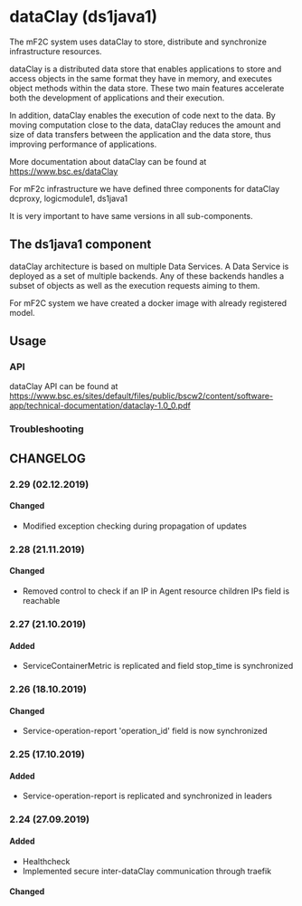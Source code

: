 # dataClay (ds1java1)

The mF2C system uses dataClay to store, distribute and synchronize infrastructure resources.

dataClay is a distributed data store that enables applications to store and access objects in the same format they have in memory, and executes object methods within the data store. These two main features accelerate both the development of applications and their execution. 

In addition, dataClay enables the execution of code next to the data. By moving computation close to the data, dataClay reduces the amount and size of data transfers between the application and the data store, thus improving performance of applications.

More documentation about dataClay can be found at 
<https://www.bsc.es/dataClay>

For mF2c infrastructure we have defined three components for dataClay dcproxy, logicmodule1, ds1java1

It is very important to have same versions in all sub-components.


## The ds1java1 component

dataClay architecture is based on multiple Data Services. A Data Service is deployed as a set of multiple backends. Any of these backends handles a subset of objects as well as the execution requests aiming to them. 

For mF2C system we have created a docker image with already registered model. 

## Usage

### API

dataClay API can be found at
<https://www.bsc.es/sites/default/files/public/bscw2/content/software-app/technical-documentation/dataclay-1.0_0.pdf>

### Troubleshooting

## CHANGELOG

### 2.29 (02.12.2019)

#### Changed

 - Modified exception checking during propagation of updates

### 2.28 (21.11.2019)

#### Changed

 - Removed control to check if an IP in Agent resource children IPs field is reachable

### 2.27 (21.10.2019)

#### Added

 - ServiceContainerMetric is replicated and field stop_time is synchronized 

### 2.26 (18.10.2019)

#### Changed

 - Service-operation-report 'operation_id' field is now synchronized

### 2.25 (17.10.2019)

#### Added

 - Service-operation-report is replicated and synchronized in leaders

### 2.24 (27.09.2019)

#### Added

 - Healthcheck
 - Implemented secure inter-dataClay communication through traefik

#### Changed





